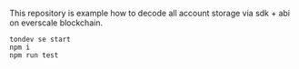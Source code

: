 This repository is example how to decode all account storage via sdk + abi on everscale blockchain.


```
tondev se start
npm i
npm run test
```
